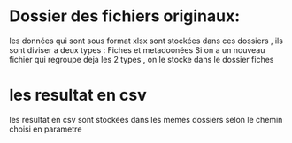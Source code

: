 # Dossier des fichiers originaux:
les données qui sont sous format xlsx sont stockées dans ces dossiers  , ils sont diviser a deux types : Fiches et metadoonées 
Si on a un nouveau fichier qui regroupe deja  les 2 types , on le stocke dans le dossier fiches

# les resultat en csv
les resultat en csv sont stockées dans les memes dossiers selon le chemin choisi en parametre


